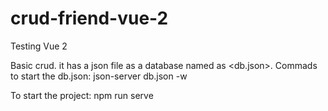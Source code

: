 # crud-friend-vue-2
Testing Vue 2

Basic crud. it has a json file as a database named as <db.json>.
Commads to start the db.json:
  json-server db.json -w
  
To start the project:
  npm run serve

